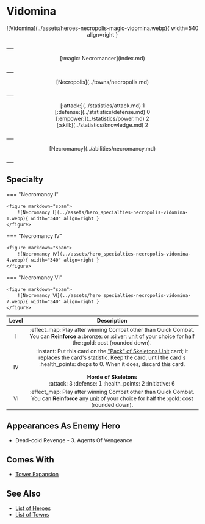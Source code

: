 # Vidomina

<p style="text-align: center;" markdown>![Vidomina](../assets/heroes-necropolis-magic-vidomina.webp){ width=540 align=right }</p>
___
<p style="text-align: center;" markdown>[:magic: Necromancer](index.md)</p>
___
<p style="text-align: center;" markdown>[Necropolis](../towns/necropolis.md)</p>
___

<p style="text-align: center;" markdown>[:attack:](../statistics/attack.md)&nbsp;1</br>[:defense:](../statistics/defense.md)&nbsp;0</br>[:empower:](../statistics/power.md)&nbsp;2</br>[:skill:](../statistics/knowledge.md)&nbsp;2</p>
___
<p style="text-align: center;" markdown>[Necromancy](../abilities/necromancy.md)</p>
___

## Specialty

=== "Necromancy Ⅰ"

    <figure markdown="span">
        ![Necromancy Ⅰ](../assets/hero_specialties-necropolis-vidomina-1.webp){ width="340" align=right }
    </figure>

=== "Necromancy Ⅳ"

    <figure markdown="span">
        ![Necromancy Ⅳ](../assets/hero_specialties-necropolis-vidomina-4.webp){ width="340" align=right }
    </figure>

=== "Necromancy Ⅵ"

    <figure markdown="span">
        ![Necromancy Ⅵ](../assets/hero_specialties-necropolis-vidomina-7.webp){ width="340" align=right }
    </figure>


| Level | Description |
| :---: | :---: |
| Ⅰ | :effect_map: Play after winning Combat other than Quick Combat. You can **Reinforce** a :bronze: or :silver: [unit](../units/index.md) of your choice for half the :gold: cost (rounded down). |
| Ⅳ | :instant: Put this card on the ["Pack" of Skeletons Unit](../units/skeletons.md) card; it replaces the card's statistic. Keep the card, until the card's :health_points: drops to 0. When it does, discard this card.<br><br>**Horde of Skeletons**<br>:attack: 3 :defense: 1 :health_points: 2 :initiative: 6 |
| Ⅵ | :effect_map: Play after winning Combat other than Quick Combat. You can **Reinforce** any [unit](../units/index.md) of your choice for half the :gold: cost (rounded down). |


## Appearances As Enemy Hero

- Dead-cold Revenge - 3. Agents Of Vengeance


## Comes With

- [Tower Expansion](../content.md)


## See Also

- [List of Heroes](index.md)
- [List of Towns](../towns/index.md)

